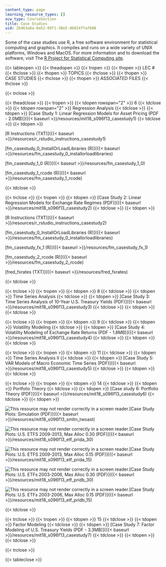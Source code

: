 ```yaml
---
content_type: page
learning_resource_types: []
ocw_type: CourseSection
title: Case Studies
uid: 2b463a8a-0a52-09f1-38e5-d6814ffaf688
---
```


Some of the case studies use R, a free software environment for statistical computing and graphics. It compiles and runs on a wide variety of UNIX platforms, Windows and MacOS. For more information and to download the software, visit The [R Project for Statistical Computing site](http://www.r-project.org/).

{{< tableopen >}}
{{< theadopen >}}
{{< tropen >}}
{{< thopen >}}
LEC #
{{< thclose >}}
{{< thopen >}}
TOPICS
{{< thclose >}}
{{< thopen >}}
CASE STUDIES
{{< thclose >}}
{{< thopen >}}
ASSOCIATED FILES
{{< thclose >}}

{{< trclose >}}

{{< theadclose >}}
{{< tropen >}}
{{< tdopen rowspan="2" >}}
6
{{< tdclose >}}
{{< tdopen rowspan="2" >}}
Regression Analysis
{{< tdclose >}}
{{< tdopen >}}
[Case Study 1: Linear Regression Models for Asset Pricing (PDF - 2.0MB)]({{< baseurl >}}/resources/mit18_s096f13_casestudy1)
{{< tdclose >}}
{{< tdopen >}}


[R Instructions (TXT)]({{< baseurl >}}/resources/r_rstudio_instructions_casestudy1)

[fm\_casestudy\_0\_InstallOrLoadLibraries (R)]({{< baseurl >}}/resources/fm_casestudy_0_installorloadlibraries)

[fm\_casestudy\_1\_0 (R)]({{< baseurl >}}/resources/fm_casestudy_1_0)

[fm\_casestudy\_1\_rcode (R)]({{< baseurl >}}/resources/fm_casestudy_1_rcode)


{{< tdclose >}}

{{< trclose >}}
{{< tropen >}}
{{< tdopen >}}
[Case Study 2: Linear Regression Models for Exchange Rate Regimes (PDF)]({{< baseurl >}}/resources/mit18_s096f13_casestudy2)
{{< tdclose >}}
{{< tdopen >}}


[R Instructions (TXT)]({{< baseurl >}}/resources/r_rstudio_instructions_casestudy2)

[fm\_casestudy\_0\_InstallOrLoadLibraries (R)]({{< baseurl >}}/resources/fm_casestudy_0_installorloadlibraries)

[fm\_casestudy\_fx\_1 (R)]({{< baseurl >}}/resources/fm_casestudy_fx_1)

[fm\_casestudy\_2\_rcode (R)]({{< baseurl >}}/resources/fm_casestudy_2_rcode)

[fred\_fxrates (TXT)]({{< baseurl >}}/resources/fred_fxrates)


{{< tdclose >}}

{{< trclose >}}
{{< tropen >}}
{{< tdopen >}}
8
{{< tdclose >}}
{{< tdopen >}}
Time Series Analysis
{{< tdclose >}}
{{< tdopen >}}
[Case Study 3: Time Series Analysis of 10-Year U.S. Treasury Yields (PDF)]({{< baseurl >}}/resources/mit18_s096f13_casestudy3)
{{< tdclose >}}
{{< tdopen >}}
 
{{< tdclose >}}

{{< trclose >}}
{{< tropen >}}
{{< tdopen >}}
9
{{< tdclose >}}
{{< tdopen >}}
Volatility Modeling
{{< tdclose >}}
{{< tdopen >}}
[Case Study 4: Volatility Modeling of Exchange Rate Returns (PDF - 1.8MB)]({{< baseurl >}}/resources/mit18_s096f13_casestudy4)
{{< tdclose >}}
{{< tdopen >}}
 
{{< tdclose >}}

{{< trclose >}}
{{< tropen >}}
{{< tdopen >}}
11
{{< tdclose >}}
{{< tdopen >}}
Time Series Analysis II
{{< tdclose >}}
{{< tdopen >}}
[Case Study 5: VAR Models of Macro Economic Time Series (PDF)]({{< baseurl >}}/resources/mit18_s096f13_casestudy5)
{{< tdclose >}}
{{< tdopen >}}
 
{{< tdclose >}}

{{< trclose >}}
{{< tropen >}}
{{< tdopen >}}
14
{{< tdclose >}}
{{< tdopen >}}
Portfolio Theory
{{< tdclose >}}
{{< tdopen >}}
[Case study 6: Portfolio Theory (PDF)]({{< baseurl >}}/resources/mit18_s096f13_casestudy6)
{{< tdclose >}}
{{< tdopen >}}


![This resource may not render correctly in a screen reader.](/images/inacessible.gif)[Case Study Plots: Simulation (PDF)]({{< baseurl >}}/resources/mit18_s096f13_smltn_twoast)

![This resource may not render correctly in a screen reader.](/images/inacessible.gif)[Case Study Plots: U.S. ETFS 2009-2013, Max Alloc 0.30 (PDF)]({{< baseurl >}}/resources/mit18_s096f13_etf_prida_30)

![This resource may not render correctly in a screen reader.](/images/inacessible.gif)[Case Study Plots: U.S. ETFS 2009-2013, Max Alloc 0.15 (PDF)]({{< baseurl >}}/resources/mit18_s096f13_etf_prida_15)

![This resource may not render correctly in a screen reader.](/images/inacessible.gif)[Case Study Plots: U.S. ETFs 2003-2006, Max Alloc 0.30 (PDF)]({{< baseurl >}}/resources/mit18_s096f13_etf_pridb_30)

![This resource may not render correctly in a screen reader.](/images/inacessible.gif)[Case Study Plots: U.S. ETFs 2003-2006, Max Alloc 0.15 (PDF)]({{< baseurl >}}/resources/mit18_s096f13_etf_pridb_15)


{{< tdclose >}}

{{< trclose >}}
{{< tropen >}}
{{< tdopen >}}
15
{{< tdclose >}}
{{< tdopen >}}
Factor Modeling
{{< tdclose >}}
{{< tdopen >}}
[Case Study 7: Factor Modeling of U.S. Treasury Yields (PDF - 3.3MB)]({{< baseurl >}}/resources/mit18_s096f13_casestudy7)
{{< tdclose >}}
{{< tdopen >}}
 
{{< tdclose >}}

{{< trclose >}}

{{< tableclose >}}